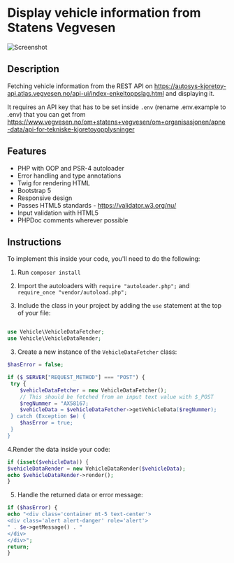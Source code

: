 # Display vehicle information from Statens Vegvesen

<img src="https://user-images.githubusercontent.com/45217974/164569251-ffd9b726-ccc5-4d87-b210-ec11e11c8c9d.png" alt="Screenshot" />

## Description

Fetching vehicle information from the REST API on <https://autosys-kjoretoy-api.atlas.vegvesen.no/api-ui/index-enkeltoppslag.html> and displaying it.

It requires an API key that has to be set inside `.env` (rename .env.example to .env) that you can get from <https://www.vegvesen.no/om+statens+vegvesen/om+organisasjonen/apne-data/api-for-tekniske-kjoretoyopplysninger>

## Features

-   PHP with OOP and PSR-4 autoloader
-   Error handling and type annotations
-   Twig for rendering HTML
-   Bootstrap 5
-   Responsive design
-   Passes HTML5 standards - <https://validator.w3.org/nu/>
-   Input validation with HTML5
-   PHPDoc comments wherever possible

## Instructions

To implement this inside your code, you'll need to do the following:

1.  Run `composer install` 

1.  Import the autoloaders with `require "autoloader.php";` and `require_once "vendor/autoload.php";` 

2.  Include the class in your project by adding the `use` statement at the top of your file:

```php    

use Vehicle\VehicleDataFetcher;
use Vehicle\VehicleDataRender;

```

3. Create a new instance of the `VehicleDataFetcher` class:

```php
$hasError = false;

if ($_SERVER["REQUEST_METHOD"] === "POST") {
 try {
 	$vehicleDataFetcher = new VehicleDataFetcher();
    // This should be fetched from an input text value with $_POST
 	$regNummer = "AX58167;
 	$vehicleData = $vehicleDataFetcher->getVehicleData($regNummer);
 } catch (Exception $e) {
 	$hasError = true;
 }
}
```

4.Render the data inside your code:

```php
if (isset($vehicleData)) {
$vehicleDataRender = new VehicleDataRender($vehicleData);
echo $vehicleDataRender->render();
}
```

5. Handle the returned data or error message:

```php 	
if ($hasError) {
echo "<div class='container mt-5 text-center'>
<div class='alert alert-danger' role='alert'>
" . $e->getMessage() . "
</div>
</div>";
return;
}
 
```
